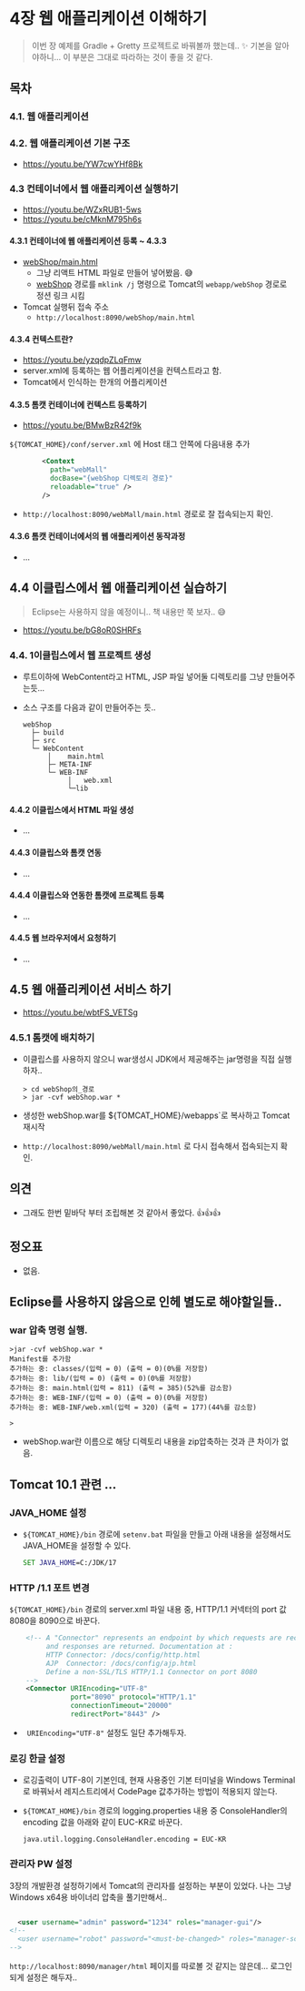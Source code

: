 # 4장 웹 애플리케이션 이해하기

> 이번 장 예제를 Gradle + Gretty 프로젝트로 바꿔볼까 했는데.. ✨ 기본을 알아야하니... 이 부분은 그대로 따라하는 것이 좋을 것 같다.



## 목차

### 4.1. 웹 애플리케이션 

###  4.2. 웹 애플리케이션 기본 구조

* https://youtu.be/YW7cwYHf8Bk




### 4.3 컨테이너에서 웹 애플리케이션 실행하기

* https://youtu.be/WZxRUB1-5ws
* https://youtu.be/cMknM795h6s

#### 4.3.1 컨테이너에 웹 애플리케이션 등록 ~ 4.3.3

* [webShop/main.html](webShop/main.html)
  * 그냥 리액트 HTML 파일로 만들어 넣어봤음. 😅
  * [webShop](webShop) 경로를 `mklink /j` 명령으로 Tomcat의 `webapp/webShop` 경로로 정션 링크 시킴
* Tomcat 실행뒤 접속 주소
  * `http://localhost:8090/webShop/main.html`



#### 4.3.4 컨텍스트란?

* https://youtu.be/yzqdpZLqFmw
* server.xml에 등록하는 웹 어플리케이션을 컨텍스트라고 함.
* Tomcat에서 인식하는 한개의 어플리케이션



#### 4.3.5 톰캣 컨테이너에 컨텍스트 등록하기

* https://youtu.be/BMwBzR42f9k

`${TOMCAT_HOME}/conf/server.xml` 에 Host 태그 안쪽에 다음내용 추가

```xml
        <Context
          path="webMall"
          docBase="{webShop 디렉토리 경로}"
          reloadable="true" />
        />
```

* `http://localhost:8090/webMall/main.html` 경로로 잘 접속되는지 확인.



#### 4.3.6 톰캣 컨테이너에서의 웹 애플리케이션 동작과정

* ... 





## 4.4 이클립스에서 웹 애플리케이션 실습하기

> Eclipse는 사용하지 않을 예정이니.. 책 내용만 쭉 보자.. 😅

* https://youtu.be/bG8oR0SHRFs

  

### 4.4. 1이클립스에서 웹 프로젝트 생성

* 루트이하에 WebContent라고 HTML, JSP 파일 넣어둘 디렉토리를 그냥 만들어주는듯...

* 소스 구조를  다음과 같이 만들어주는 듯..

  ```
  webShop
    ├─ build
    ├─ src
    └─ WebContent
        │    main.html 
        ├─ META-INF
        └─ WEB-INF
             │   web.xml
             └─lib
  ```

  

#### 4.4.2 이클립스에서 HTML 파일 생성

* ...

#### 4.4.3 이클립스와 톰캣 연동

* ...

#### 4.4.4 이클립스와 연동한 톰캣에 프로젝트 등록

* ...

#### 4.4.5 웹 브라우저에서 요청하기

* ...



## 4.5 웹 애플리케이션 서비스 하기

* https://youtu.be/wbtFS_VETSg

### 4.5.1 톰캣에 배치하기

* 이클립스를 사용하지 않으니 war생성시 JDK에서 제공해주는 jar명령을 직접 실행하자..

  ```
  > cd webShop의_경로
  > jar -cvf webShop.war *
  ```

* 생성한 webShop.war를 ${TOMCAT_HOME}/webapps`로 복사하고 Tomcat 재시작

* `http://localhost:8090/webMall/main.html` 로 다시 접속해서 접속되는지 확인.



## 의견

* 그래도 한번 밑바닥 부터 조립해본 것 같아서 좋았다. 👍👍👍

  

## 정오표

* 없음.



## Eclipse를 사용하지 않음으로 인헤 별도로 해야할일들..

### war 압축 명령 실행.

```
>jar -cvf webShop.war *
Manifest를 추가함
추가하는 중: classes/(입력 = 0) (출력 = 0)(0%를 저장함)
추가하는 중: lib/(입력 = 0) (출력 = 0)(0%를 저장함)
추가하는 중: main.html(입력 = 811) (출력 = 385)(52%를 감소함)
추가하는 중: WEB-INF/(입력 = 0) (출력 = 0)(0%를 저장함)
추가하는 중: WEB-INF/web.xml(입력 = 320) (출력 = 177)(44%를 감소함)

>
```

* webShop.war란 이름으로 해당 디렉토리 내용을 zip압축하는 것과 큰 차이가 없음.



## Tomcat  10.1 관련 ...

### JAVA_HOME 설정

* `${TOMCAT_HOME}/bin` 경로에 `setenv.bat` 파일을 만들고 아래 내용을 설정해서도 JAVA_HOME을 설정할 수 있다.

  ```bat
  SET JAVA_HOME=C:/JDK/17

### HTTP /1.1 포트 변경

`${TOMCAT_HOME}/bin` 경로의 server.xml 파일 내용 중,  HTTP/1.1 커넥터의 port 값 8080을 8090으로 바꾼다. 

```xml
    <!-- A "Connector" represents an endpoint by which requests are received
         and responses are returned. Documentation at :
         HTTP Connector: /docs/config/http.html
         AJP  Connector: /docs/config/ajp.html
         Define a non-SSL/TLS HTTP/1.1 Connector on port 8080
    -->
    <Connector URIEncoding="UTF-8" 
               port="8090" protocol="HTTP/1.1"
               connectionTimeout="20000"
               redirectPort="8443" />
```

* ` URIEncoding="UTF-8"` 설정도 일단 추가해두자.


### 로깅 한글 설정

* 로깅출력이 UTF-8이 기본인데, 현재 사용중인 기본 터미널을 Windows Terminal로 바꿔놔서 레지스트리에서 CodePage 값추가하는 방법이 적용되지 않는다.

* `${TOMCAT_HOME}/bin` 경로의 logging.properties 내용 중 ConsoleHandler의 encoding 값을 아래와 같이 EUC-KR로 바꾼다.

  ```properties
  java.util.logging.ConsoleHandler.encoding = EUC-KR
  ```



### 관리자 PW 설정

3장의 개발환경 설정하기에서 Tomcat의 관리자를 설정하는 부분이 있었다. 나는 그냥 Windows x64용 바이너리 압축을 풀기만해서..  

```xml

  <user username="admin" password="1234" roles="manager-gui"/>
<!--
  <user username="robot" password="<must-be-changed>" roles="manager-script"/>
-->
```

`http://localhost:8090/manager/html` 페이지를 따로볼 것 같지는 않은데... 로그인 되게 설정은 해두자..

